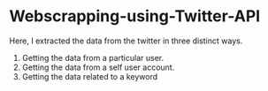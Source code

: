 # Webscrapping-using-Twitter-API
Here, I extracted the data from the twitter in three distinct ways. 
1. Getting the data from a particular user.
2. Getting the data from a self user account.
3. Getting the data related to a keyword
